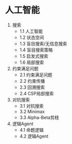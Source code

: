 # 人工智能

1. 搜索
    - 1.1 人工智能
	- 1.2 状态空间
	- 1.3 盲目搜索/无信息搜索
	- 1.4 盲目搜索策略
	- 1.5 启发式搜索
	- 1.6 局部搜索
2. 约束满足问题
    - 2.1 约束满足问题
	- 2.2 约束传播
	- 2.3 回溯搜索
	- 2.4 CSP局部搜索
3. 对抗搜索
    - 3.1 对抗搜索
	- 3.2 Minimax
	- 3.3 Alpha-Beta剪枝
4. 逻辑Agent
	- 4.1 命题逻辑
	- 4.2 逻辑Agent